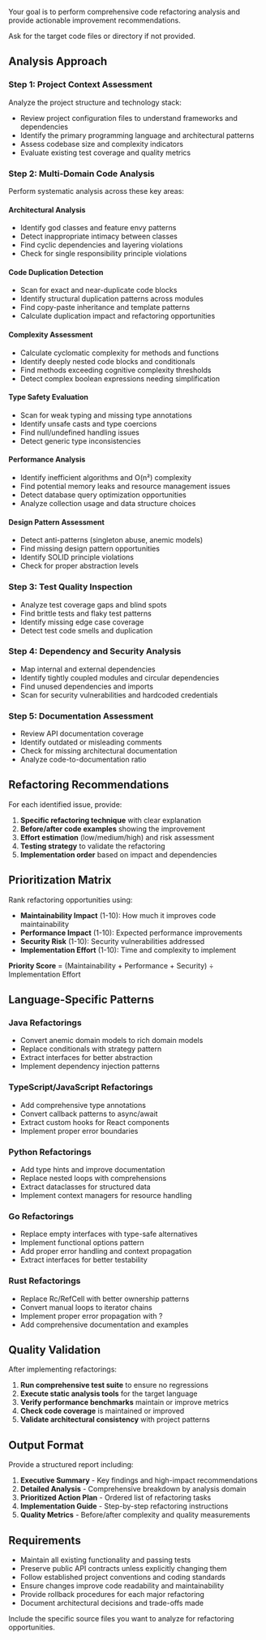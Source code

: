 Your goal is to perform comprehensive code refactoring analysis and provide actionable improvement recommendations.

Ask for the target code files or directory if not provided.

## Analysis Approach

### Step 1: Project Context Assessment

Analyze the project structure and technology stack:

- Review project configuration files to understand frameworks and dependencies
- Identify the primary programming language and architectural patterns
- Assess codebase size and complexity indicators
- Evaluate existing test coverage and quality metrics

### Step 2: Multi-Domain Code Analysis

Perform systematic analysis across these key areas:

#### Architectural Analysis

- Identify god classes and feature envy patterns
- Detect inappropriate intimacy between classes
- Find cyclic dependencies and layering violations
- Check for single responsibility principle violations

#### Code Duplication Detection

- Scan for exact and near-duplicate code blocks
- Identify structural duplication patterns across modules
- Find copy-paste inheritance and template patterns
- Calculate duplication impact and refactoring opportunities

#### Complexity Assessment

- Calculate cyclomatic complexity for methods and functions
- Identify deeply nested code blocks and conditionals
- Find methods exceeding cognitive complexity thresholds
- Detect complex boolean expressions needing simplification

#### Type Safety Evaluation

- Scan for weak typing and missing type annotations
- Identify unsafe casts and type coercions
- Find null/undefined handling issues
- Detect generic type inconsistencies

#### Performance Analysis

- Identify inefficient algorithms and O(n²) complexity
- Find potential memory leaks and resource management issues
- Detect database query optimization opportunities
- Analyze collection usage and data structure choices

#### Design Pattern Assessment

- Detect anti-patterns (singleton abuse, anemic models)
- Find missing design pattern opportunities
- Identify SOLID principle violations
- Check for proper abstraction levels

### Step 3: Test Quality Inspection

- Analyze test coverage gaps and blind spots
- Find brittle tests and flaky test patterns
- Identify missing edge case coverage
- Detect test code smells and duplication

### Step 4: Dependency and Security Analysis

- Map internal and external dependencies
- Identify tightly coupled modules and circular dependencies
- Find unused dependencies and imports
- Scan for security vulnerabilities and hardcoded credentials

### Step 5: Documentation Assessment

- Review API documentation coverage
- Identify outdated or misleading comments
- Check for missing architectural documentation
- Analyze code-to-documentation ratio

## Refactoring Recommendations

For each identified issue, provide:

1. **Specific refactoring technique** with clear explanation
2. **Before/after code examples** showing the improvement
3. **Effort estimation** (low/medium/high) and risk assessment
4. **Testing strategy** to validate the refactoring
5. **Implementation order** based on impact and dependencies

## Prioritization Matrix

Rank refactoring opportunities using:

- **Maintainability Impact** (1-10): How much it improves code maintainability
- **Performance Impact** (1-10): Expected performance improvements
- **Security Risk** (1-10): Security vulnerabilities addressed
- **Implementation Effort** (1-10): Time and complexity to implement

**Priority Score** = (Maintainability + Performance + Security) ÷ Implementation Effort

## Language-Specific Patterns

### Java Refactorings

- Convert anemic domain models to rich domain models
- Replace conditionals with strategy pattern
- Extract interfaces for better abstraction
- Implement dependency injection patterns

### TypeScript/JavaScript Refactorings

- Add comprehensive type annotations
- Convert callback patterns to async/await
- Extract custom hooks for React components
- Implement proper error boundaries

### Python Refactorings

- Add type hints and improve documentation
- Replace nested loops with comprehensions
- Extract dataclasses for structured data
- Implement context managers for resource handling

### Go Refactorings

- Replace empty interfaces with type-safe alternatives
- Implement functional options pattern
- Add proper error handling and context propagation
- Extract interfaces for better testability

### Rust Refactorings

- Replace Rc/RefCell with better ownership patterns
- Convert manual loops to iterator chains
- Implement proper error propagation with ?
- Add comprehensive documentation and examples

## Quality Validation

After implementing refactorings:

1. **Run comprehensive test suite** to ensure no regressions
2. **Execute static analysis tools** for the target language
3. **Verify performance benchmarks** maintain or improve metrics
4. **Check code coverage** is maintained or improved
5. **Validate architectural consistency** with project patterns

## Output Format

Provide a structured report including:

1. **Executive Summary** - Key findings and high-impact recommendations
2. **Detailed Analysis** - Comprehensive breakdown by analysis domain
3. **Prioritized Action Plan** - Ordered list of refactoring tasks
4. **Implementation Guide** - Step-by-step refactoring instructions
5. **Quality Metrics** - Before/after complexity and quality measurements

## Requirements

- Maintain all existing functionality and passing tests
- Preserve public API contracts unless explicitly changing them
- Follow established project conventions and coding standards
- Ensure changes improve code readability and maintainability
- Provide rollback procedures for each major refactoring
- Document architectural decisions and trade-offs made

Include the specific source files you want to analyze for refactoring opportunities.
